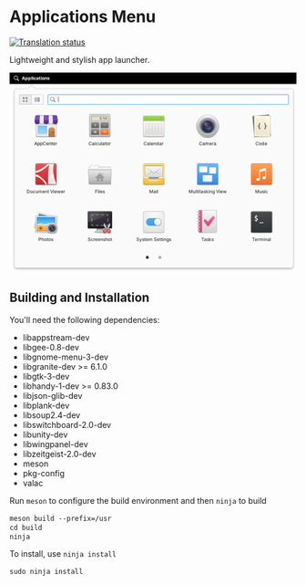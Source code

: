 # Applications Menu
[![Translation status](https://l10n.elementary.io/widgets/wingpanel/-/applications-menu/svg-badge.svg)](https://l10n.elementary.io/engage/wingpanel/?utm_source=widget)

Lightweight and stylish app launcher.

![Screenshot](data/screenshot.png?raw=true)

## Building and Installation

You'll need the following dependencies:
* libappstream-dev
* libgee-0.8-dev
* libgnome-menu-3-dev
* libgranite-dev >= 6.1.0
* libgtk-3-dev
* libhandy-1-dev >= 0.83.0
* libjson-glib-dev
* libplank-dev
* libsoup2.4-dev
* libswitchboard-2.0-dev
* libunity-dev
* libwingpanel-dev
* libzeitgeist-2.0-dev
* meson
* pkg-config
* valac

Run `meson` to configure the build environment and then `ninja` to build

    meson build --prefix=/usr
    cd build
    ninja

To install, use `ninja install`

    sudo ninja install

